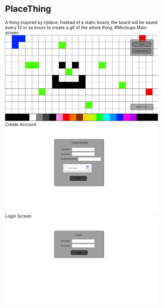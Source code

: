 # PlaceThing
A thing inspired by r/place. Instead of a static board, the board will be saved every 12 or so hours to create a gif of the whole thing.
#Mockups
Main screen
![alt tag](https://github.com/Toxiatris1/PlaceThing/blob/master/Mainscreen.jpg)
Create Account
![alt tag](https://github.com/Toxiatris1/PlaceThing/blob/master/CreateAccount.jpg)
Login Screen
![alt tag](https://github.com/Toxiatris1/PlaceThing/blob/master/LoginScreen.jpg)
